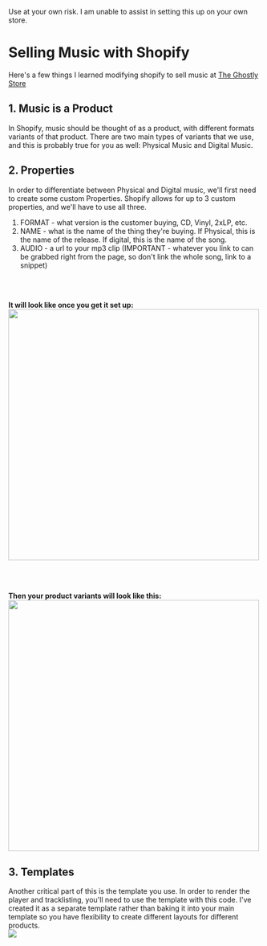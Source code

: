 Use at your own risk. I am unable to assist in setting this up on your own store.



<h1>Selling Music with Shopify</h1>

<p>Here's a few things I learned modifying shopify to sell music at <a href="http://theghostlystore.com/collections/frontpage/products/com-truise-galactic-melt">The Ghostly Store</a></p>

<h2>1. Music is a Product</h2>

<p>In Shopify, music should be thought of as a product, with different formats variants of that product.
There are two main types of variants that we use, and this is probably true for you as well: Physical Music and Digital Music.</p>

<h2>2. Properties</h2>

<p>In order to differentiate between Physical and Digital music, we'll first need to create some custom Properties. Shopify allows for up to 3 custom properties, and we'll have to use all three.</p>

<ol>
<li>FORMAT - what version is the customer buying, CD, Vinyl, 2xLP, etc.</li>
<li>NAME - what is the name of the thing they're buying. If Physical, this is the name of the release. If digital, this is the name of the song.</li>
<li>AUDIO - a url to your mp3 clip (IMPORTANT - whatever you link to can be grabbed right from the page, so don't link the whole song, link to a snippet)</li>
</ol>
<br><br>
<p><strong>It will look like once you get it set up:</strong><br /><img src="http://content.screencast.com/users/htmiguel/folders/Jing/media/3f533b10-e58c-49a7-be1e-556cfc298c64/00000294.png" width="500" /></p>
<br><br>
<p><strong>Then your product variants will look like this:</strong> <br /><img src="http://content.screencast.com/users/htmiguel/folders/Jing/media/5d1540fd-3903-4ee2-a82f-fa93d998cb27/00000291.png" width="500" /></p>

<h2>3. Templates</h2>

<p>Another critical part of this is the template you use. In order to render the player and tracklisting, you'll need to use the template with this code. I've created it as a separate template rather than baking it into your main template so you have flexibility to create different layouts for different products.<br /><img src="http://content.screencast.com/users/htmiguel/folders/Jing/media/8f93255b-3448-4cad-a7df-6ed83fe97661/00000295.png" width="" /></p>